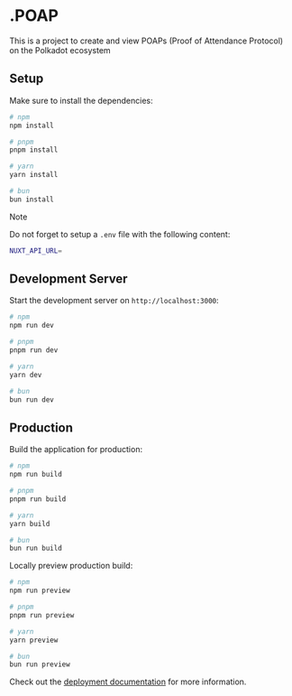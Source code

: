 # .POAP

This is a project to create and view POAPs (Proof of Attendance Protocol) on the Polkadot ecosystem

## Setup

Make sure to install the dependencies:

```bash
# npm
npm install

# pnpm
pnpm install

# yarn
yarn install

# bun
bun install
```

> [!NOTE]
> Do not forget to setup a `.env` file with the following content:

```bash
NUXT_API_URL=
```

## Development Server

Start the development server on `http://localhost:3000`:

```bash
# npm
npm run dev

# pnpm
pnpm run dev

# yarn
yarn dev

# bun
bun run dev
```

## Production

Build the application for production:

```bash
# npm
npm run build

# pnpm
pnpm run build

# yarn
yarn build

# bun
bun run build
```

Locally preview production build:

```bash
# npm
npm run preview

# pnpm
pnpm run preview

# yarn
yarn preview

# bun
bun run preview
```

Check out the [deployment documentation](https://nuxt.com/docs/getting-started/deployment) for more information.
